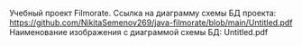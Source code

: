 Учебный проект Filmorate. 
Ссылка на диаграмму схемы БД проекта:
https://github.com/NikitaSemenov269/java-filmorate/blob/main/Untitled.pdf
Наименование изображения с диаграммой схемы БД:
Untitled.pdf


